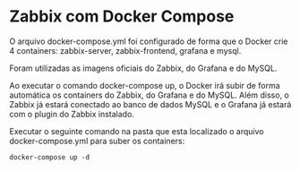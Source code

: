 # Zabbix com Docker Compose

O arquivo docker-compose.yml foi configurado de forma que o Docker crie 4 containers: zabbix-server, zabbix-frontend, grafana e mysql. 

Foram utilizadas as imagens oficiais do Zabbix, do Grafana e do MySQL.

Ao executar o comando docker-compose up, o Docker irá subir de forma automática os containers do Zabbix, do Grafana e do MySQL. Além disso, o Zabbix já estará conectado ao banco de dados MySQL e o Grafana já estará com o plugin do Zabbix instalado.

Executar o seguinte comando na pasta que esta localizado o arquivo docker-compose.yml para suber os containers:

`docker-compose up -d`
